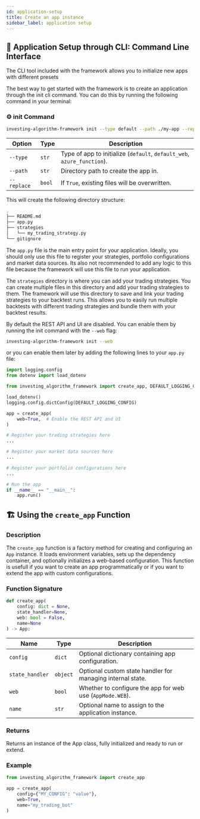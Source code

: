 ```yaml
---
id: application-setup
title: Create an app instance
sidebar_label: application setup
---
```


##  🔧 Application Setup through CLI: Command Line Interface
The CLI tool included with the framework allows you to initialize new apps with different presets


The best way to get started with the framework is to create an application through the init cli command.
You can do this by running the following command in your terminal:

### ⚙️ init Command
```bash
investing-algorithm-framework init --type default --path ./my-app --replace
```

| Option      | Type   | Description                                                             |
| ----------- | ------ | ----------------------------------------------------------------------- |
| `--type`    | `str`  | Type of app to initialize (`default`, `default_web`, `azure_function`). |
| `--path`    | `str`  | Directory path to create the app in.                                    |
| `--replace` | `bool` | If `True`, existing files will be overwritten.                          |


This will create the following directory structure:

```bash
.
├── README.md
├── app.py
├── strategies
│   └── my_trading_strategy.py
└── gitignore
```

The `app.py` file is the main entry point for your application. Ideally, you should only use this file to register your
strategies, portfolio configurations and market data sources. Its also
not recommended to add any logic to this file because the framework will use this file to run your application.

The `strategies` directory is where you can add your trading strategies. You can create multiple files in this directory
and add your trading strategies to them. The framework will use this directory to save and link your 
trading strategies to your backtest runs. This allows you to easily run multiple backtests with different trading strategies 
and bundle them with your backtest results. 

By default the REST API and UI are disabled. You can enable them by running the init command with the `--web` flag:

```bash
investing-algorithm-framework init --web
```

or you can enable them later by adding the following lines to your `app.py` file:

```python
import logging.config
from dotenv import load_dotenv

from investing_algorithm_framework import create_app, DEFAULT_LOGGING_CONFIG

load_dotenv()
logging.config.dictConfig(DEFAULT_LOGGING_CONFIG)

app = create_app(
    web=True,  # Enable the REST API and UI
)

# Register your trading strategies here
...

# Register your market data sources here
...

# Register your portfolio configurations here
...

# Run the app
if __name__ == "__main__":
    app.run()
```

## 🏗️ Using the `create_app` Function

### Description

The `create_app` function is a factory method for creating and configuring an `App` instance. It loads environment variables, sets up the dependency container, and optionally initializes a web-based configuration.
This function is usefull if you want to create an app programmatically or if you want to extend the app with custom configurations.

### Function Signature

```python
def create_app(
    config: dict = None,
    state_handler=None,
    web: bool = False,
    name=None
) -> App:
```

| Name            | Type     | Description                                                |
| --------------- | -------- | ---------------------------------------------------------- |
| `config`        | `dict`   | Optional dictionary containing app configuration.          |
| `state_handler` | `object` | Optional custom state handler for managing internal state. |
| `web`           | `bool`   | Whether to configure the app for web use (`AppMode.WEB`).  |
| `name`          | `str`    | Optional name to assign to the application instance.       |

### Returns
Returns an instance of the App class, fully initialized and ready to run or extend.

### Example
```python
from investing_algorithm_framework import create_app

app = create_app(
    config={"MY_CONFIG": "value"},
    web=True,
    name="my_trading_bot"
)
```